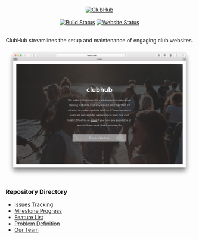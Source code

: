 <div align="center">
    <br>
    <a href="http://www.hubsite.club/"><img src ="https://rawgit.com/Wubbadub/ClubHub/develop/assets/clubhub.svg" alt="ClubHub"/></a>
    <br><br>
    <a href="https://travis-ci.org/Wubbadub/ClubHub"><img src ="https://img.shields.io/travis/Wubbadub/ClubHub.svg?branch=develop" alt="Build Status"/></a>
    <a href="http://www.isup.me/hubsite.club"><img src ="https://img.shields.io/website-up-down-green-red/http/hubsite.club.svg" alt="Website Status"/></a>
    <br><br>
    <p>ClubHub streamlines the setup and maintenance of engaging club websites.</p>
    <img src ="assets/splash-page.png" alt="Build Status"/>
</div>

### Repository Directory

* [Issues Tracking](https://github.com/Wubbadub/ClubHub/issues)
* [Milestone Progress](https://github.com/Wubbadub/ClubHub/milestones)
* [Feature List](https://github.com/Wubbadub/ClubHub/wiki/Feature-List)
* [Problem Definition](https://github.com/Wubbadub/ClubHub/wiki/Problem-Definition)
* [Our Team](https://github.com/orgs/Wubbadub/people)

